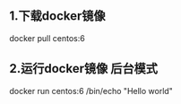 ## 1.下载docker镜像

docker pull centos:6

## 2.运行docker镜像 后台模式

docker run centos:6 /bin/echo "Hello world"